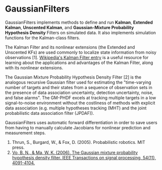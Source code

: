 # GaussianFilters

GaussianFilters implements methods to define and run **Kalman**, **Extended Kalman**, **Unscented Kalman**, and **Gaussian-Mixture Probability Hypothesis Density** Filters on simulated data. It also implements simulation functions for the Kalman-class filters.

The Kalman Filter and its nonlinear extensions (the Extended and Unscented KFs) are used commonly to localize state information from noisy observations \[1\]. [Wikipedia's Kalman Filter entry](https://en.wikipedia.org/wiki/Kalman_filter) is a useful resource for learning about the applications and advantages of the Kalman Filter, along with its nonlinear extensions.

The Gaussian Mixture Probability Hypothesis Density Filter \[2\] is the analogous recursive Gaussian filter used for estimating the "time-varying number of targets and their states from a sequence of observation sets in the presence of data association uncertainty, detection uncertainty, noise, and false alarms". The GM-PHDF excels at tracking multiple targets in a low signal-to-noise environment without the costliness of methods with explicit data association (e.g. multiple hypotheses tracking (MHT) and the joint probabilistic data association filter (JPDAF)).

GaussianFilters uses automatic forward differentiation in order to save users from having to manually calculate Jacobians for nonlinear prediction and measurement steps.

1. Thrun, S., Burgard, W., & Fox, D. (2005). Probabilistic robotics. MIT press.
2. [Vo, B. N., & Ma, W. K. (2006). The Gaussian mixture probability hypothesis density filter. IEEE Transactions on signal processing, 54(11), 4091-4104.](https://ieeexplore.ieee.org/stamp/stamp.jsp?arnumber=1710358)
